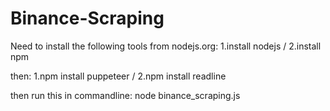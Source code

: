 # Binance-Scraping
Need to install the following tools from nodejs.org:
1.install nodejs /
2.install npm

then:
1.npm install puppeteer /
2.npm install readline

then run this in commandline:
node binance_scraping.js
